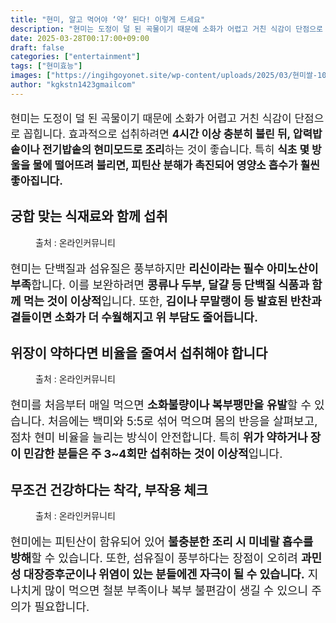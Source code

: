 ```yaml
---
title: "현미, 알고 먹어야 ‘약’ 된다! 이렇게 드세요"
description: "현미는 도정이 덜 된 곡물이기 때문에 소화가 어렵고 거친 식감이 단점으로 꼽힙니다. 효과적으로 섭취하려면 4시간 이상 충분히 불린 뒤, 압력밥솥이나 전기밥솥의 현미모드로 조리하는 것이 좋습니다. 특히 식초 몇 방울을 물에 떨어뜨려 불리면, 피틴산 분해가 촉진되어 영양소"
date: 2025-03-28T00:17:00+09:00
draft: false
categories: ["entertainment"]
tags: ["현미효능"]
images: ["https://ingihgoyonet.site/wp-content/uploads/2025/03/현미쌀-1024x683.jpg", "https://ingihgoyonet.site/wp-content/uploads/2025/03/현미효능-1024x683.jpg", "https://ingihgoyonet.site/wp-content/uploads/2025/03/현미-1024x681.jpg"]
author: "kgkstn1423gmailcom"
---
```


<p style="font-size:17px">현미는 도정이 덜 된 곡물이기 때문에 소화가 어렵고 거친 식감이 단점으로 꼽힙니다. 효과적으로 섭취하려면 <strong>4시간 이상 충분히 불린 뒤, 압력밥솥이나 전기밥솥의 현미모드로 조리</strong>하는 것이 좋습니다. 특히 <strong>식초 몇 방울을 물에 떨어뜨려 불리면, 피틴산 분해가 촉진되어 영양소 흡수가 훨씬 좋아집니다.</strong></p> <h2 >궁합 맞는 식재료와 함께 섭취</h2> <figure ><img src="https://ingihgoyonet.site/wp-content/uploads/2025/03/현미쌀-1024x683.jpg" alt="" style="aspect-ratio:16/9;object-fit:cover"/><figcaption >출처 : 온라인커뮤니티</figcaption></figure> <p style="font-size:18px">현미는 단백질과 섬유질은 풍부하지만 <strong>리신이라는 필수 아미노산이 부족</strong>합니다. 이를 보완하려면 <strong>콩류나 두부, 달걀 등 단백질 식품과 함께 먹는 것이 이상적</strong>입니다. 또한, <strong>김이나 무말랭이 등 발효된 반찬과 곁들이면 소화가 더 수월해지고 위 부담도 줄어듭니다.</strong></p> <h2 >위장이 약하다면 비율을 줄여서 섭취해야 합니다</h2> <figure ><img src="https://ingihgoyonet.site/wp-content/uploads/2025/03/현미효능-1024x683.jpg" alt="" style="aspect-ratio:16/9;object-fit:cover"/><figcaption >출처 : 온라인커뮤니티</figcaption></figure> <p style="font-size:18px">현미를 처음부터 매일 먹으면 <strong>소화불량이나 복부팽만을 유발</strong>할 수 있습니다. 처음에는 백미와 5:5로 섞어 먹으며 몸의 반응을 살펴보고, 점차 현미 비율을 늘리는 방식이 안전합니다. 특히 <strong>위가 약하거나 장이 민감한 분들은 주 3~4회만 섭취하는 것이 이상적</strong>입니다.</p> <h2 >무조건 건강하다는 착각, 부작용 체크</h2> <figure ><img src="https://ingihgoyonet.site/wp-content/uploads/2025/03/현미-1024x681.jpg" alt="" style="aspect-ratio:16/9;object-fit:cover"/><figcaption >출처 : 온라인커뮤니티</figcaption></figure> <p style="font-size:18px">현미에는 피틴산이 함유되어 있어 <strong>불충분한 조리 시 미네랄 흡수를 방해</strong>할 수 있습니다. 또한, 섬유질이 풍부하다는 장점이 오히려 <strong>과민성 대장증후군이나 위염이 있는 분들에겐 자극이 될 수 있습니다.</strong> 지나치게 많이 먹으면 철분 부족이나 복부 불편감이 생길 수 있으니 주의가 필요합니다.</p>